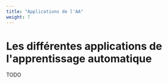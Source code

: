 ```yaml
---
title: "Applications de l'AA"
weight: 7
---
```


# Les différentes applications de l'apprentissage automatique

TODO

